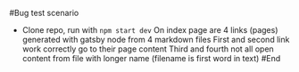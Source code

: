 #Bug test scenario

- Clone repo, run with `npm start dev`
  On index page are 4 links (pages) generated with gatsby node from 4 markdown files
  First and second link work correctly go to their page content
  Third and fourth not all open content from file with longer name (filename is first word in text)
 #End
